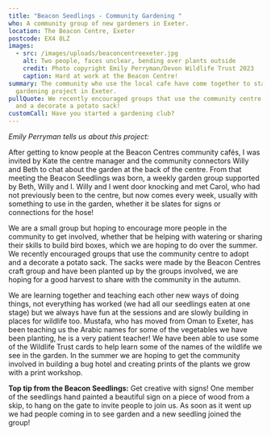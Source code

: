 ```yaml
---
title: "Beacon Seedlings - Community Gardening "
who: A community group of new gardeners in Exeter.
location: The Beacon Centre, Exeter
postcode: EX4 8LZ
images:
  - src: /images/uploads/beaconcentreexeter.jpg
    alt: Two people, faces unclear, bending over plants outside
    credit: Photo copyright Emily Perryman/Devon Wildlife Trust 2023
    caption: Hard at work at the Beacon Centre!
summary: The community who use the local cafe have come together to start a
  gardening project in Exeter.
pullQuote: We recently encouraged groups that use the community centre to adopt
  and a decorate a potato sack!
customCall: Have you started a gardening club?
---
```

*Emily Perryman tells us about this project:*

After getting to know people at the Beacon Centres community cafés, I was invited by Kate the centre manager and the community connectors Willy and Beth to chat about the garden at the back of the centre. From that meeting the Beacon Seedlings was born, a weekly garden group supported by Beth, Willy and I. Willy and I went door knocking and met Carol, who had not previously been to the centre, but now comes every week, usually with something to use in the garden, whether it be slates for signs or connections for the hose! 

We are a small group but hoping to encourage more people in the community to get involved, whether that be helping with watering or sharing their skills to build bird boxes, which we are hoping to do over the summer. We recently encouraged groups that use the community centre to adopt and a decorate a potato sack. The sacks were made by the Beacon Centres craft group and have been planted up by the groups involved, we are hoping for a good harvest to share with the community in the autumn.

We are learning together and teaching each other new ways of doing things, not everything has worked (we had all our seedlings eaten at one stage) but we always have fun at the sessions and are slowly building in places for wildlife too. Mustafa, who has moved from Oman to Exeter, has been teaching us the Arabic names for some of the vegetables we have been planting, he is a very patient teacher! We have been able to use some of the Wildlife Trust cards to help learn some of the names of the wildlife we see in the garden. In the summer we are hoping to get the community involved in building a bug hotel and creating prints of the plants we grow with a print workshop.

**Top tip from the Beacon Seedlings:** Get creative with signs! One member of the seedlings hand painted a beautiful sign on a piece of wood from a skip, to hang on the gate to invite people to join us. As soon as it went up we had people coming in to see garden and a new seedling joined the group!
